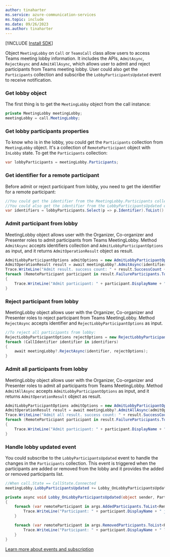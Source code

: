 ```yaml
---
author: tinaharter
ms.service: azure-communication-services
ms.topic: include
ms.date: 09/26/2023
ms.author: tinaharter
---
```

[!INCLUDE [Install SDK](../install-sdk/install-sdk-windows.md)]

Object `MeetingLobby` on `Call` or `TeamsCall` class allow users to access Teams meeting lobby information. It includes the APIs, `AdmitAsync`, `RejectAsync` and `AdmitAllAsync`, which allows user to admit and reject participants from Teams meeting lobby. User could also get the `Participants` collection and subscribe the `LobbyParticipantsUpdated` event to receive notification.

### Get lobby object
The first thing is to get the `MeetingLobby` object  from the call instance: 
```csharp
private MeetingLobby meetingLobby;
meetingLobby = call.MeetingLobby;
```

### Get lobby participants properties
To know who is in the lobby, you could get the `Participants` collection from `MeetingLobby` object. It's a collection of `RemoteParticipant` object with `InLobby` state. To get the `Participants` collection:

```csharp
var lobbyParticipants = meetingLobby.Participants; 
```

### Get identifier for a remote participant
Before admit or reject participant from lobby, you need to get the identifier for a remote participant:
```csharp
//You could get the identifier from the MeetingLobby.Participants collection
//You could also get the identifier from the LobbyParticipantsUpdated event
var identifiers = lobbyParticipants.Select(p => p.Identifier).ToList().AsReadOnly();
```

### Admit participant from lobby
MeetingLobby object allows user with the Organizer, Co-organizer and Presenter roles to admit participants from Teams MeetingLobby. Method `AdmitAsync` accepts identifiers collection and `AdmitLobbyParticipantOptions` as input, and it returns `AdmitOperationResult` object as result.

```csharp
AdmitLobbyParticipantOptions admitOptions = new AdmitLobbyParticipantOptions();
AdmitOperationResult result = await meetingLobby?.AdmitAsync(identifiers, admitOptions);
Trace.WriteLine("Admit result. success count: " + result.SuccessCount + ", failure count: " + result.FailureParticipants.Count);
foreach (RemoteParticipant participant in result.FailureParticipants.ToList<RemoteParticipant>())
{
    Trace.WriteLine("Admit participant: " + participant.DisplayName + " failed ");
}
```

### Reject participant from lobby
MeetingLobby object allows user with the Organizer, Co-organizer and Presenter roles to reject participant from Teams MeetingLobby. Method `RejectAsync` accepts identifier and `RejectLobbyParticipantOptions` as input.

```csharp
//To reject all participants from lobby:
RejectLobbyParticipantOptions rejectOptions = new RejectLobbyParticipantOptions();
foreach (CallIdentifier identifier in identifiers)
{
    await meetingLobby?.RejectAsync(identifier, rejectOptions);
}
```

### Admit all participants from lobby
MeetingLobby object allows user with the Organizer, Co-organizer and Presenter roles to admit all participants from Teams MeetingLobby. Method `AdmitAllAsync` accepts `AdmitLobbyParticipantOptions` as input, and it returns `AdmitOperationResult` object as result.

```csharp
AdmitLobbyParticipantOptions admitOptions = new AdmitLobbyParticipantOptions();
AdmitOperationResult result = await meetingLobby?.AdmitAllAsync(admitOptions);
Trace.WriteLine("Admit all result. success count: " + result.SuccessCount + ", failure count: " + result.FailureParticipants.Count);
foreach (RemoteParticipant participant in result.FailureParticipants.ToList<RemoteParticipant>())
{
    Trace.WriteLine("Admit participant: " + participant.DisplayName + " failed ");
}
```

### Handle lobby updated event
You could subscribe to the `LobbyParticipantsUpdated` event to handle the changes in the `Participants` collection. This event is triggered when the participants are added or removed from the lobby and it provides the added or removed participants list.
```csharp
//When call.State == CallState.Connected
meetingLobby.LobbyParticipantsUpdated += Lobby_OnLobbyParticipantsUpdated;

private async void Lobby_OnLobbyParticipantsUpdated(object sender, ParticipantsUpdatedEventArgs args)
{
    foreach (var remoteParticipant in args.AddedParticipants.ToList<RemoteParticipant>()){
        Trace.WriteLine("Participant: " + participant.DisplayName + " joins lobby ");
    }

    foreach (var remoteParticipant in args.RemovedParticipants.ToList<RemoteParticipant>()){
        Trace.WriteLine("Participant: " + participant.DisplayName + " leaves lobby ");
    }
}
```
[Learn more about events and subscription ](../../events.md)